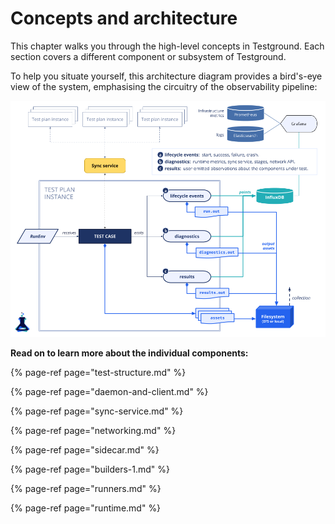 # Concepts and architecture

This chapter walks you through the high-level concepts in Testground. Each section covers a different component or subsystem of Testground.

To help you situate yourself, this architecture diagram provides a bird's-eye view of the system, emphasising the circuitry of the observability pipeline:

![](../.gitbook/assets/testground-observability-architecture.png)

**Read on to learn more about the individual components:**

{% page-ref page="test-structure.md" %}

{% page-ref page="daemon-and-client.md" %}

{% page-ref page="sync-service.md" %}

{% page-ref page="networking.md" %}

{% page-ref page="sidecar.md" %}

{% page-ref page="builders-1.md" %}

{% page-ref page="runners.md" %}

{% page-ref page="runtime.md" %}



